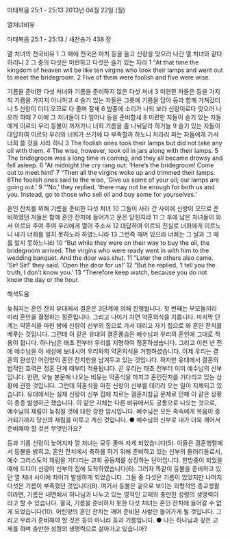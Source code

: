 마태복음 25:1 - 25:13 
2013년 04월 22일 (월)

열처녀비유



마태복음 25:1 - 25:13 / 새찬송가 438 장


열 처녀의 천국비유
1 그 때에 천국은 마치 등을 들고 신랑을 맞으러 나간 열 처녀와 같다 하리니 2 그 중의 다섯은 미련하고 다섯은 슬기 있는 자라
1 “At that time the kingdom of heaven will be like ten virgins who took their lamps and went out to meet the bridegroom. 2 Five of them were foolish and five were wise.

기름을 준비한 다섯 처녀와 기름을 준비하지 않은 다섯 처녀
3 미련한 자들은 등을 가지되 기름을 가지지 아니하고 4 슬기 있는 자들은 그릇에 기름을 담아 등과 함께 가져갔더니 5 신랑이 더디 오므로 다 졸며 잘새 6 밤중에 소리가 나되 보라 신랑이로다 맞으러 나오라 하매 7 이에 그 처녀들이 다 일어나 등을 준비할새 8 미련한 자들이 슬기 있는 자들에게 이르되 우리 등불이 꺼져가니 너희 기름을 좀 나눠달라 하거늘 9 슬기 있는 자들이 대답하여 이르되 우리와 너희가 쓰기에 다 부족할까 하노니 차라리 파는 자들에게 가서 너희 쓸 것을 사라 하니
3 The foolish ones took their lamps but did not take any oil with them. 4 The wise, however, took oil in jars along with their lamps. 5 The bridegroom was a long time in coming, and they all became drowsy and fell asleep. 6 “At midnight the cry rang out: ‘Here’s the bridegroom! Come out to meet him!’ 7 “Then all the virgins woke up and trimmed their lamps. 8The foolish ones said to the wise, ‘Give us some of your oil; our lamps are going out.’ 9 “‘No,’ they replied, ‘there may not be enough for both us and you. Instead, go to those who sell oil and buy some for yourselves.’

혼인 잔치를 위해 기름을 준비한 다섯 처녀
10 그들이 사러 간 사이에 신랑이 오므로 준비하였던 자들은 함께 혼인 잔치에 들어가고 문은 닫힌지라 11 그 후에 남은 처녀들이 와서 이르되 주여 주여 우리에게 열어 주소서 12 대답하여 이르되 진실로 너희에게 이르노니 내가 너희를 알지 못하노라 하였느니라 13 그런즉 깨어 있으라 너희는 그 날과 그 때를 알지 못하느니라
10 “But while they were on their way to buy the oil, the bridegroom arrived. The virgins who were ready went in with him to the wedding banquet. And the door was shut. 11 “Later the others also came. ‘Sir! Sir!’ they said. ‘Open the door for us!’ 12 “But he replied, ‘I tell you the truth, I don’t know you.’ 13 “Therefore keep watch, because you do not know the day or the hour.

해석도움





늦춰지는 혼인 잔치
유대에서 결혼은 3단계에 의해 진행됩니다. 첫 번째는 부모들끼리 미리 혼인을 결정하는 정혼입니다. 그리고 나이가 차면 약혼의식을 치릅니다. 마지막 단계는 약혼식을 마친 밤에 신랑이 신부의 집으로 가서 데리고 자기 집으로 와 혼인 잔치를 베푸는 것입니다. 그런데 이 같은 유대의 결혼풍습은 예수님과 우리의 혼인에 그대로 적용이 됩니다. 하나님은 태초 전부터 우리를 지명하여 정혼하셨습니다. 그리고 이천 년 전에 예수님을 이 세상에 보내시어 우리와의 약혼의식을 거행하셨습니다. 이제 우리는 결혼의 완성인 어린양의 혼인 잔치만을 남겨두고 있는 것입니다. 하지만 유대에서 결혼의 법적인 효력은 정혼 단계 때부터 적용됩니다. 곧 우리는 태초 전부터 이미 예수님의 신부입니다. 한편, 오늘 본문에 나오는 비유는 약혼식을 마치고 혼인잔치를 기다리고 있는 상황에 관한 것입니다. 그런데 약혼식을 마친 신랑이 신부를 데리러 오는 일이 지체되고 있습니다. 유대에서는 실제 신랑이 신부 집에 치르는 결혼지참금 문제로 인해 이 같은 상황이 종종 발생하곤 했습니다. 이 같은 지체는 다른 비유에서도 공통으로 나오는 것으로, 예수님의 재림이 늦춰질 것에 대한 강한 암시입니다. 예수님은 모든 족속에게 복음이 증거되기까지 당신의 재림을 미루고 계신 것입니다.
● 예수님의 신부로 내가 더욱 깨어서 준비해야 할 것은 무엇인가요?

등과 기름
신랑이 늦어지자 열 처녀는 모두 졸며 자게 되었습니다(5). 이들은 결혼행렬에서 등불을 밝히고, 혼인 잔치에서 축하를 하기 위해 준비하고 있는 신부의 들러리들로서, 예수 그리스도의 재림을 기다리는 교회 공동체를 상징하는 단어입니다. 한밤중이 되었을 때에 드디어 신랑이 신부의 집에 도착하였습니다(6). 그러자 똑같이 등불을 준비하고 있던 열 처녀 사이에 차이가 발생하게 되었습니다. 그들 중 다섯은 기름이 있었지만 나머지 다섯은 기름이 부족했던 것입니다(8). 여기서 등불은 겉으로 보이는 외형적인 종교생활이라면, 기름은 내면에서 하나님과 나누고 있는 영적인 교제와 충만한 성령의 생명력이라고 할 수 있습니다. 결국, 기름을 준비하지 못한 다섯 처녀는 혼인 잔치에 들어갈 수 없게 되었습니다(10). 어린양의 혼인 잔치는 깨어 준비된 사람만 들어가게 될 것입니다. 그리고 우리가 준비해야 할 것은 등이 아니라 등과 기름입니다.
● 나는 하나님과 깊은 교제를 하며 충만한 성령의 생명력으로 살아가고 있습니까?